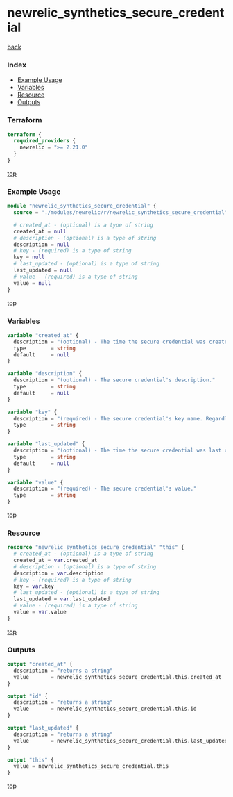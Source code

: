 # newrelic_synthetics_secure_credential

[back](../newrelic.md)

### Index

- [Example Usage](#example-usage)
- [Variables](#variables)
- [Resource](#resource)
- [Outputs](#outputs)

### Terraform

```terraform
terraform {
  required_providers {
    newrelic = ">= 2.21.0"
  }
}
```

[top](#index)

### Example Usage

```terraform
module "newrelic_synthetics_secure_credential" {
  source = "./modules/newrelic/r/newrelic_synthetics_secure_credential"

  # created_at - (optional) is a type of string
  created_at = null
  # description - (optional) is a type of string
  description = null
  # key - (required) is a type of string
  key = null
  # last_updated - (optional) is a type of string
  last_updated = null
  # value - (required) is a type of string
  value = null
}
```

[top](#index)

### Variables

```terraform
variable "created_at" {
  description = "(optional) - The time the secure credential was created."
  type        = string
  default     = null
}

variable "description" {
  description = "(optional) - The secure credential's description."
  type        = string
  default     = null
}

variable "key" {
  description = "(required) - The secure credential's key name. Regardless of the case used in the configuration, the provider will provide an upcased key to the underlying API."
  type        = string
}

variable "last_updated" {
  description = "(optional) - The time the secure credential was last updated."
  type        = string
  default     = null
}

variable "value" {
  description = "(required) - The secure credential's value."
  type        = string
}
```

[top](#index)

### Resource

```terraform
resource "newrelic_synthetics_secure_credential" "this" {
  # created_at - (optional) is a type of string
  created_at = var.created_at
  # description - (optional) is a type of string
  description = var.description
  # key - (required) is a type of string
  key = var.key
  # last_updated - (optional) is a type of string
  last_updated = var.last_updated
  # value - (required) is a type of string
  value = var.value
}
```

[top](#index)

### Outputs

```terraform
output "created_at" {
  description = "returns a string"
  value       = newrelic_synthetics_secure_credential.this.created_at
}

output "id" {
  description = "returns a string"
  value       = newrelic_synthetics_secure_credential.this.id
}

output "last_updated" {
  description = "returns a string"
  value       = newrelic_synthetics_secure_credential.this.last_updated
}

output "this" {
  value = newrelic_synthetics_secure_credential.this
}
```

[top](#index)